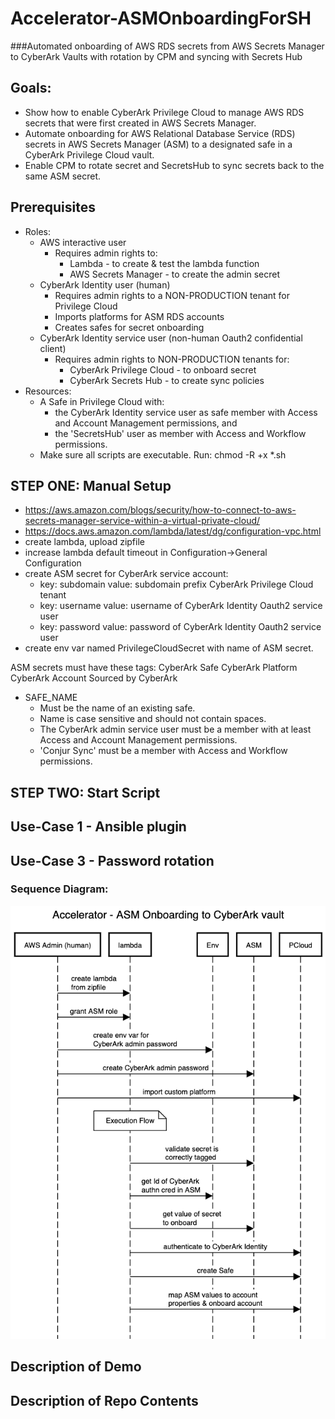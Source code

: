 # Accelerator-ASMOnboardingForSH
###Automated onboarding of AWS RDS secrets from AWS Secrets Manager to CyberArk Vaults with rotation by CPM and syncing with Secrets Hub

## Goals:
- Show how to enable CyberArk Privilege Cloud to manage AWS RDS secrets that were first created in AWS Secrets Manager.
- Automate onboarding for AWS Relational Database Service (RDS) secrets in AWS Secrets Manager (ASM) to a designated safe in a CyberArk Privilege Cloud vault.
- Enable CPM to rotate secret and SecretsHub to sync secrets back to the same ASM secret.

## Prerequisites
- Roles:
  - AWS interactive user
    - Requires admin rights to:
      - Lambda - to create & test the lambda function
      - AWS Secrets Manager - to create the admin secret
  - CyberArk Identity user (human)
    - Requires admin rights to a NON-PRODUCTION tenant for Privilege Cloud
    - Imports platforms for ASM RDS accounts
    - Creates safes for secret onboarding
  - CyberArk Identity service user (non-human Oauth2 confidential client)
    - Requires admin rights to NON-PRODUCTION tenants for:
      - CyberArk Privilege Cloud - to onboard secret
      - CyberArk Secrets Hub - to create sync policies
- Resources:
  - A Safe in Privilege Cloud with:
    - the CyberArk Identity service user as safe member with Access and Account Management permissions, and
    - the 'SecretsHub' user as member with Access and Workflow permissions.
  - Make sure all scripts are executable. Run: chmod -R +x *.sh

## STEP ONE: Manual Setup
   - https://aws.amazon.com/blogs/security/how-to-connect-to-aws-secrets-manager-service-within-a-virtual-private-cloud/
   - https://docs.aws.amazon.com/lambda/latest/dg/configuration-vpc.html
 - create lambda, upload zipfile
 - increase lambda default timeout in Configuration->General Configuration
 - create ASM secret for CyberArk service account:
   - key: subdomain
     value: subdomain prefix CyberArk Privilege Cloud tenant
   - key: username
     value: username of CyberArk Identity Oauth2 service user
   - key: password
     value: password of CyberArk Identity Oauth2 service user 
 - create env var named PrivilegeCloudSecret with name of ASM secret.

ASM secrets must have these tags:
CyberArk Safe
CyberArk Platform
CyberArk Account
Sourced by CyberArk

   - SAFE_NAME
     - Must be the name of an existing safe.
     - Name is case sensitive and should not contain spaces.
     - The CyberArk admin service user must be a member with at least Access and Account Management permissions.
     - 'Conjur Sync' must be a member with Access and Workflow permissions.

## STEP TWO: Start Script

## Use-Case 1 - Ansible plugin

## Use-Case 3 - Password rotation

### Sequence Diagram:
![Onboarding Workflow](https://github.com/conjurdemos/Accelerator-ASMOnboardingForSH/blob/main/Onboarding-Workflow.png?raw=true)

## Description of Demo

## Description of Repo Contents
